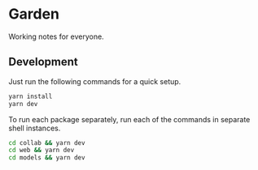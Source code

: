 # Garden

Working notes for everyone.

## Development

Just run the following commands for a quick setup.

```bash
yarn install
yarn dev
```

To run each package separately, run each of the commands in separate shell instances.

```bash
cd collab && yarn dev
cd web && yarn dev
cd models && yarn dev
```
